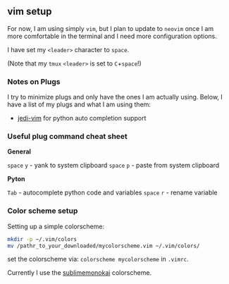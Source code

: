## vim setup

For now, I am using simply `vim`, but I plan to update to `neovim` once I am more comfortable in the terminal and I need more configuration options.

I have set my `<leader>` character to `space`.

(Note that my `tmux` `<leader>` is set to `C`+`space`!)

### Notes on Plugs

I try to minimize plugs and only have the ones I am actually using. Below, I have a list of my plugs and what I am using them:

- [jedi-vim](https://github.com/davidhalter/jedi-vim) for python auto completion support

### Useful plug command cheat sheet

**General**

`space` `y` - yank to system clipboard
`space` `p` - paste from system clipboard

**Pyton**

`Tab` - autocomplete python code and variables
`space` `r` - rename variable


### Color scheme setup

Setting up a simple colorscheme:

```bash
mkdir -p ~/.vim/colors
mv /pathr_to_your_downloaded/mycolorscheme.vim ~/.vim/colors/
```

set the colorscheme via: `colorscheme mycolorscheme` in `.vimrc`.

Currently I use the [sublimemonokai](https://github.com/ErichDonGubler/vim-sublime-monokai) colorscheme.
